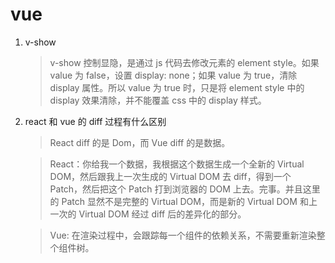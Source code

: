 # vue

1. v-show
    > v-show 控制显隐，是通过 js 代码去修改元素的 element style。如果 value 为 false，设置 display: none；如果 value 为 true，清除 display 属性。所以 value 为 true 时，只是将 element style 中的 display 效果清除，并不能覆盖 css 中的 display 样式。
2. react 和 vue 的 diff 过程有什么区别

    > React diff 的是 Dom，而 Vue diff 的是数据。

    > React：你给我一个数据，我根据这个数据生成一个全新的 Virtual DOM，然后跟我上一次生成的 Virtual DOM 去 diff，得到一个 Patch，然后把这个 Patch 打到浏览器的 DOM 上去。完事。并且这里的 Patch 显然不是完整的 Virtual DOM，而是新的 Virtual DOM 和上一次的 Virtual DOM 经过 diff 后的差异化的部分。

    > Vue: 在渲染过程中，会跟踪每一个组件的依赖关系，不需要重新渲染整个组件树。
